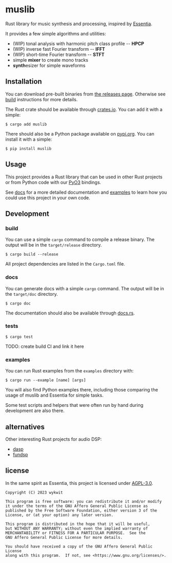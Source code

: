 # muslib

Rust library for music synthesis and processing, inspired by [Essentia](https://essentia.upf.edu/).

It provides a few simple algorithms and utilities:

  - (WIP) tonal analysis with harmonic pitch class profile -- **HPCP**
  - (WIP) inverse fast Fourier transform -- **IFFT**
  - (WIP) short-time Fourier transform -- **STFT**
  - simple **mixer** to create mono tracks
  - **synth**esizer for simple waveforms

## Installation

You can download pre-built binaries from [the releases page](https://gitlab.com/wykwit/muslib/-/releases).
Otherwise see [build](###build) instructions for more details.

The Rust crate should be available through [crates.io](https://crates.io/).
You can add it with a simple:
```
$ cargo add muslib
```

There should also be a Python package available on [pypi.org](https://pypi.org).
You can install it with a simple:
```
$ pip install muslib
```

## Usage

This project provides a Rust library that can be used in other Rust projects
or from Python code with our [PyO3](https://pyo3.rs/) bindings.

See [docs](###docs) for a more detailed documentation
and [examples](###examples) to learn how you could use this project in your own code.

## Development

### build

You can use a simple `cargo` command to compile a release binary.
The output will be in the `target/release` directory.

```
$ cargo build --release
```

All project dependencies are listed in the `Cargo.toml` file.

### docs

You can generate docs with a simple `cargo` command.
The output will be in the `target/doc` directory.

```
$ cargo doc
```

The documentation should also be available through [docs.rs](https://docs.rs/).

### tests

```
$ cargo test
```

TODO: create build CI and link it here

### examples

You can run Rust examples from the `examples` directory with:
```
$ cargo run --example [name] [args]
```

You will also find Python examples there, including those comparing the usage of muslib and Essentia for simple tasks.

Some test scripts and helpers that were often run by hand during development are also there.

## alternatives

Other interesting Rust projects for audio DSP:

- [dasp](https://github.com/RustAudio/dasp)
- [fundsp](https://github.com/SamiPerttu/fundsp)

## license

In the same spirit as Essentia, this project is licensed under [AGPL-3.0](https://www.gnu.org/licenses/agpl-3.0.en.html).

```
Copyright (C) 2023 wykwit

This program is free software: you can redistribute it and/or modify
it under the terms of the GNU Affero General Public License as
published by the Free Software Foundation, either version 3 of the
License, or (at your option) any later version.

This program is distributed in the hope that it will be useful,
but WITHOUT ANY WARRANTY; without even the implied warranty of
MERCHANTABILITY or FITNESS FOR A PARTICULAR PURPOSE.  See the
GNU Affero General Public License for more details.

You should have received a copy of the GNU Affero General Public License
along with this program.  If not, see <https://www.gnu.org/licenses/>.
```
